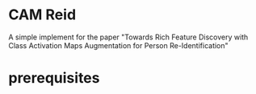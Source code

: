 # CAM Reid

A simple implement for the paper "Towards Rich Feature Discovery with Class Activation Maps Augmentation for Person Re-Identification"

# prerequisites
